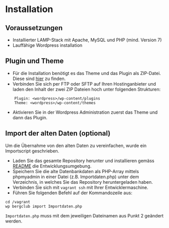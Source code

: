 # Installation

## Voraussetzungen

- Installierter LAMP-Stack mit Apache, MySQL und PHP (mind. Version 7) 
- Lauffähige Wordpress installation

## Plugin und Theme

- Für die Installation benötigt es das Theme und das Plugin als ZIP-Datei. Diese sind [hier](https://github.com/PSEBergclubBern/BergclubBern/releases) zu finden.
- Verbinden Sie sich per FTP oder SFTP auf Ihren Hostinganbieter und laden den Inhalt der zwei ZIP Dateien hoch unter folgenden Strukturen:
```
    Plugin: <wordpress>/wp-content/plugins
    Theme: <wordpress>/wp-content/themes
```
- Aktivieren Sie in der Wordpress Administration zuerst das Theme und dann das Plugin.

## Import der alten Daten (optional)

Um die Übernahme von den alten Daten zu vereinfachen, wurde ein Importscript geschrieben. 

* Laden Sie das gesamte Repository herunter und installieren gemäss [README](https://github.com/PSEBergclubBern/BergclubBern/blob/master/README.md) die Entwicklungsumgebung.
* Speichern Sie die alte Datenbankdaten als PHP-Array mittels phpmyadmin in einer Datei (z.B. Importdaten.php) unter dem Verzeichnis, in welches Sie das Repository heruntergeladen haben.
* Verbinden Sie sich mit `vagrant ssh` mit Ihrer Entwicklermaschine.
* Führen Sie folgenden Befehl auf der Kommandozeile aus:

```
cd /vagrant
wp bergclub import Importdaten.php 
```

`Importdaten.php` muss mit dem jeweiligen Dateinamen aus Punkt 2 geändert werden.

